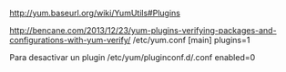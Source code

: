 http://yum.baseurl.org/wiki/YumUtils#Plugins

http://bencane.com/2013/12/23/yum-plugins-verifying-packages-and-configurations-with-yum-verify/
/etc/yum.conf
[main]
plugins=1


Para desactivar un plugin
/etc/yum/pluginconf.d/<plugin-name>.conf
enabled=0
